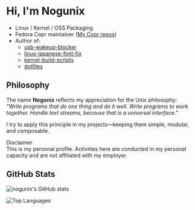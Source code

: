 # Hi, I'm Nogunix

- Linux / Kernel / OSS Packaging
- Fedora Copr maintainer ([My Copr repos](https://copr.fedorainfracloud.org/coprs/nogunix/))
- Author of:
  - [usb-wakeup-blocker](https://github.com/nogunix/usb-wakeup-blocker)
  - [linux-japanese-font-fix](https://github.com/nogunix/linux-japanese-font-fix)
  - [kernel-build-scripts](https://github.com/nogunix/kernel-build-scripts)
  - [dotfiles](https://github.com/nogunix/dotfiles)


## Philosophy

The name **Nogunix** reflects my appreciation for the Unix philosophy:  
*"Write programs that do one thing and do it well. Write programs to work together. Handle text streams, because that is a universal interface."*  

I try to apply this principle in my projects—keeping them simple, modular, and composable.


Disclaimer  
This is my personal profile. Activities here are conducted in my personal capacity and are not affiliated with my employer.


## GitHub Stats

![nogunix's GitHub stats](https://github-readme-stats.vercel.app/api?username=nogunix&show_icons=true&theme=tokyonight)

![Top Languages](https://github-readme-stats.vercel.app/api/top-langs/?username=nogunix&layout=compact&theme=tokyonight)

